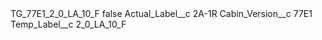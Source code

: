 <?xml version="1.0" encoding="UTF-8"?>
<CustomMetadata xmlns="http://soap.sforce.com/2006/04/metadata" xmlns:xsi="http://www.w3.org/2001/XMLSchema-instance" xmlns:xsd="http://www.w3.org/2001/XMLSchema">
    <label>TG_77E1_2_0_LA_10_F</label>
    <protected>false</protected>
    <values>
        <field>Actual_Label__c</field>
        <value xsi:type="xsd:string">2A-1R</value>
    </values>
    <values>
        <field>Cabin_Version__c</field>
        <value xsi:type="xsd:string">77E1</value>
    </values>
    <values>
        <field>Temp_Label__c</field>
        <value xsi:type="xsd:string">2_0_LA_10_F</value>
    </values>
</CustomMetadata>

